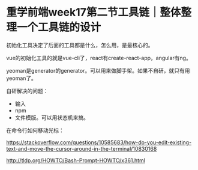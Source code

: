 # 重学前端week17第二节工具链｜整体整理一个工具链的设计

初始化工具决定了后面的工具都是什么，怎么用，是最核心的。

vue的初始化工具的就是vue-cli了，react有create-react-app，angular有ng。

yeoman是generator的generator。可以用来做脚手架。如果不自研，就只有用yeoman了。

自研解决的问题：

* 输入
* npm
* 文件模版。可以用状态机来搞。

在命令行如何移动光标：

https://stackoverflow.com/questions/10585683/how-do-you-edit-existing-text-and-move-the-cursor-around-in-the-terminal/10830168



http://tldp.org/HOWTO/Bash-Prompt-HOWTO/x361.html


